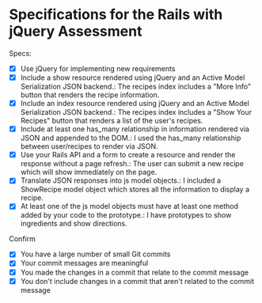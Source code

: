 # Specifications for the Rails with jQuery Assessment

Specs:
- [x] Use jQuery for implementing new requirements
- [x] Include a show resource rendered using jQuery and an Active Model Serialization JSON backend.: The recipes index includes a "More Info" button that renders the recipe information.
- [x] Include an index resource rendered using jQuery and an Active Model Serialization JSON backend.: The recipes index includes a "Show Your Recipes" button that renders a list of the user's recipes.
- [x] Include at least one has_many relationship in information rendered via JSON and appended to the DOM.: I used the has_many relationship between user/recipes to render via JSON.
- [x] Use your Rails API and a form to create a resource and render the response without a page refresh.: The user can submit a new recipe which will show immediately on the page.
- [x] Translate JSON responses into js model objects.: I included a ShowRecipe model object which stores all the information to display a recipe.
- [x] At least one of the js model objects must have at least one method added by your code to the prototype.: I have prototypes to show ingredients and show directions. 

Confirm
- [x] You have a large number of small Git commits
- [x] Your commit messages are meaningful
- [x] You made the changes in a commit that relate to the commit message
- [x] You don't include changes in a commit that aren't related to the commit message
